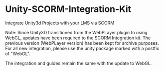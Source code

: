 # Unity-SCORM-Integration-Kit
Integrate Unity3d Projects with your LMS via SCORM

Note: Since Unity3D transitioned from the WebPLayer plugin to using WebGL, updates have been required to the SCORM Integration kit.
The previous version (WebPLayer version) has been kept for archive purposes.
For all new integration, please use the unity package marked with a postfix of "WebGL".

The integration and guides remain the same with the update to WebGL.
